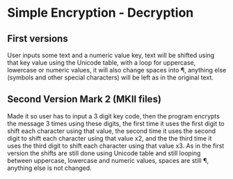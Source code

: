 # Simple Encryption - Decryption

## First versions

User inputs some text and a numeric value key, text will be shifted using that key value using the Unicode table, with a loop for uppercase, lowercase or numeric values, it will also change spaces into ¶, anything else (symbols and other special characters) will be left as in the original text.

## Second Version Mark 2 (MKII files)

Made it so user has to input a 3 digit key code, then the program encrypts the message 3 times using these digits, the first time it uses the first digit to shift each character using that value, the second time it uses the second digit to shift each character using that value x2, and the the third time it uses the third digit to shift each character using that value x3. As in the first version the shifts are still done using Unicode table and still looping between uppercase, lowercase and numeric values, spaces are still ¶, anything else is not changed.
